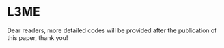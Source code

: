 # L3ME
Dear readers, more detailed codes will be provided after the publication of this paper, thank you!
